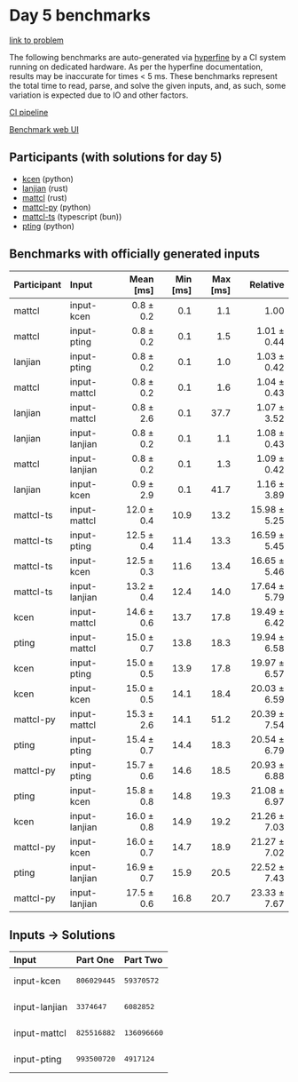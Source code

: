 # Day 5 benchmarks

[link to problem](https://adventofcode.com/2023/day/5)

The following benchmarks are auto-generated via
[hyperfine](https://github.com/sharkdp/hyperfine) by a CI system running on
dedicated hardware. As per the hyperfine documentation, results may be
inaccurate for times < 5 ms. These benchmarks represent the total time to read,
parse, and solve the given inputs, and, as such, some variation is expected due
to IO and other factors.

[CI pipeline](http://ci.papercode.net:8080/teams/main/pipelines/aoc2023)

[Benchmark web UI](https://aoc.ancalagon.black)


## Participants (with solutions for day 5)

- [kcen](https://github.com/kcen/aoc2023) (python)
- [lanjian](https://github.com/lanjian/aoc-2023) (rust)
- [mattcl](https://github.com/mattcl/aoc2023) (rust)
- [mattcl-py](https://github.com/mattcl/aoc2023-py) (python)
- [mattcl-ts](https://github.com/mattcl/aoc2023-js) (typescript (bun))
- [pting](https://github.com/pting/aoc2023) (python)


## Benchmarks with officially generated inputs

| Participant | Input | Mean [ms] | Min [ms] | Max [ms] | Relative |
|:---|:---|---:|---:|---:|---:|
| mattcl | input-kcen | 0.8 ± 0.2 | 0.1 | 1.1 | 1.00 |
| mattcl | input-pting | 0.8 ± 0.2 | 0.1 | 1.5 | 1.01 ± 0.44 |
| lanjian | input-pting | 0.8 ± 0.2 | 0.1 | 1.0 | 1.03 ± 0.42 |
| mattcl | input-mattcl | 0.8 ± 0.2 | 0.1 | 1.6 | 1.04 ± 0.43 |
| lanjian | input-mattcl | 0.8 ± 2.6 | 0.1 | 37.7 | 1.07 ± 3.52 |
| lanjian | input-lanjian | 0.8 ± 0.2 | 0.1 | 1.1 | 1.08 ± 0.43 |
| mattcl | input-lanjian | 0.8 ± 0.2 | 0.1 | 1.3 | 1.09 ± 0.42 |
| lanjian | input-kcen | 0.9 ± 2.9 | 0.1 | 41.7 | 1.16 ± 3.89 |
| mattcl-ts | input-mattcl | 12.0 ± 0.4 | 10.9 | 13.2 | 15.98 ± 5.25 |
| mattcl-ts | input-pting | 12.5 ± 0.4 | 11.4 | 13.3 | 16.59 ± 5.45 |
| mattcl-ts | input-kcen | 12.5 ± 0.3 | 11.6 | 13.4 | 16.65 ± 5.46 |
| mattcl-ts | input-lanjian | 13.2 ± 0.4 | 12.4 | 14.0 | 17.64 ± 5.79 |
| kcen | input-mattcl | 14.6 ± 0.6 | 13.7 | 17.8 | 19.49 ± 6.42 |
| pting | input-mattcl | 15.0 ± 0.7 | 13.8 | 18.3 | 19.94 ± 6.58 |
| kcen | input-pting | 15.0 ± 0.5 | 13.9 | 17.8 | 19.97 ± 6.57 |
| kcen | input-kcen | 15.0 ± 0.5 | 14.1 | 18.4 | 20.03 ± 6.59 |
| mattcl-py | input-mattcl | 15.3 ± 2.6 | 14.1 | 51.2 | 20.39 ± 7.54 |
| pting | input-pting | 15.4 ± 0.7 | 14.4 | 18.3 | 20.54 ± 6.79 |
| mattcl-py | input-pting | 15.7 ± 0.6 | 14.6 | 18.5 | 20.93 ± 6.88 |
| pting | input-kcen | 15.8 ± 0.8 | 14.8 | 19.3 | 21.08 ± 6.97 |
| kcen | input-lanjian | 16.0 ± 0.8 | 14.9 | 19.2 | 21.26 ± 7.03 |
| mattcl-py | input-kcen | 16.0 ± 0.7 | 14.7 | 18.9 | 21.27 ± 7.02 |
| pting | input-lanjian | 16.9 ± 0.7 | 15.9 | 20.5 | 22.52 ± 7.43 |
| mattcl-py | input-lanjian | 17.5 ± 0.6 | 16.8 | 20.7 | 23.33 ± 7.67 |


## Inputs -> Solutions

| Input | Part One | Part Two |
|:---|:---|:---|
|input-kcen|<pre>806029445</pre>|<pre>59370572</pre>|
|input-lanjian|<pre>3374647</pre>|<pre>6082852</pre>|
|input-mattcl|<pre>825516882</pre>|<pre>136096660</pre>|
|input-pting|<pre>993500720</pre>|<pre>4917124</pre>|